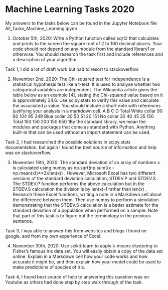 # Machine Learning Tasks 2020


My answers to the tasks below can be found in the Jupyter Notebook file All_Tasks_Machine_Learning.ipynb

1. October 5th, 2020: Write a Python function called sqrt2 that calculates and
prints to the screen the square root of 2 to 100 decimal places. Your code should
not depend on any module from the standard library1 or otherwise. You should
research the task first and include references and a description of your algorithm.

Task 1, I did a lot of draft work but had to resort to stackoverflow



2. November 2nd, 2020: The Chi-squared test for independence is a statistical
hypothesis test like a t-test. It is used to analyse whether two categorical variables
are independent. The Wikipedia article gives the table below as an example [4],
stating the Chi-squared value based on it is approximately 24.6. Use scipy.stats
to verify this value and calculate the associated p value. You should include a short
note with references justifying your analysis in a markdown cell.
A B C D Total
White collar 90 60 104 95 349
Blue collar 30 50 51 20 151
No collar 30 40 45 35 150
Total 150 150 200 150 650
1By the standard library, we mean the modules and packages that come as standard with Python.
Anything built-in that can be used without an import statement can be used.

Task 2, I had researched the possible solutions in scipy.stats documentation, but again I found the best source of information and help was on stackoverflow. 


3. November 16th, 2020: The standard deviation of an array of numbers x is
calculated using numpy as np.sqrt(np.sum((x - np.mean(x))**2)/len(x)) .
However, Microsoft Excel has two different versions of the standard deviation
calculation, STDEV.P and STDEV.S . The STDEV.P function performs the above
calculation but in the STDEV.S calculation the division is by len(x)-1 rather
than len(x) . Research these Excel functions, writing a note in a Markdown cell
about the difference between them. Then use numpy to perform a simulation
demonstrating that the STDEV.S calculation is a better estimate for the standard
deviation of a population when performed on a sample. Note that part of this task
is to figure out the terminology in the previous sentence.

Task 3, I was able to answer this from websites and blogs I found on google, and from my own experience of Excel.

4. November 30th, 2020: Use scikit-learn to apply k-means clustering to
Fisher’s famous Iris data set. You will easily obtain a copy of the data set online. Explain in a Markdown cell how your code works and how accurate it might be, and then explain how your model could be used to make predictions of species of iris.

Task 4, I found best source of help to answering this question was on Youtube as others had done step by step walk through of the task.
